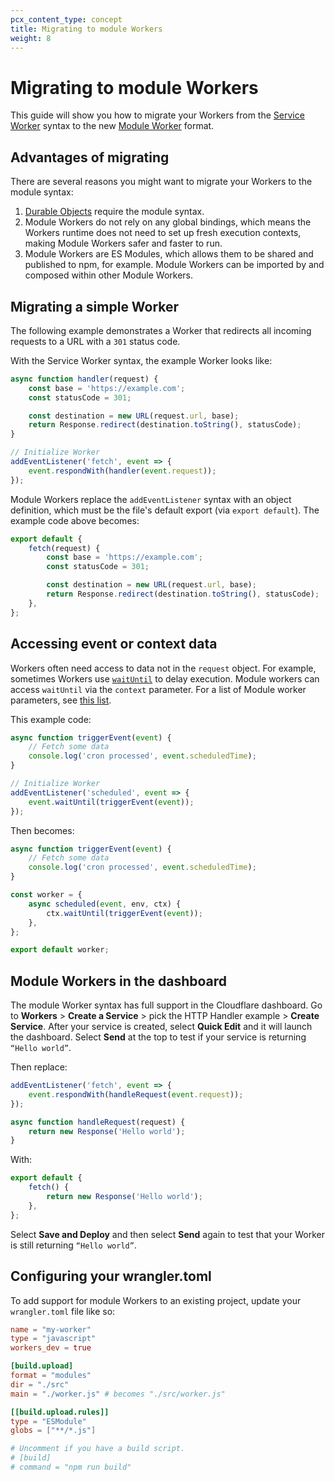 ```yaml
---
pcx_content_type: concept
title: Migrating to module Workers
weight: 8
---
```


# Migrating to module Workers

This guide will show you how to migrate your Workers from the [Service Worker](https://developer.mozilla.org/en-US/docs/Web/API/Service_Worker_API) syntax to the new [Module Worker](https://blog.cloudflare.com/workers-javascript-modules/) format.

## Advantages of migrating

There are several reasons you might want to migrate your Workers to the module syntax:

1.  [Durable Objects](/workers/learning/using-durable-objects/) require the module syntax.
2.  Module Workers do not rely on any global bindings, which means the Workers runtime does not need to set up fresh execution contexts, making Module Workers safer and faster to run.
3.  Module Workers are ES Modules, which allows them to be shared and published to npm, for example. Module Workers can be imported by and composed within other Module Workers.

## Migrating a simple Worker

The following example demonstrates a Worker that redirects all incoming requests to a URL with a `301` status code.

With the Service Worker syntax, the example Worker looks like:

```js
async function handler(request) {
	const base = 'https://example.com';
	const statusCode = 301;

	const destination = new URL(request.url, base);
	return Response.redirect(destination.toString(), statusCode);
}

// Initialize Worker
addEventListener('fetch', event => {
	event.respondWith(handler(event.request));
});
```

Module Workers replace the `addEventListener` syntax with an object definition, which must be the file's default export (via `export default`). The example code above becomes:

```js
export default {
	fetch(request) {
		const base = 'https://example.com';
		const statusCode = 301;

		const destination = new URL(request.url, base);
		return Response.redirect(destination.toString(), statusCode);
	},
};
```

## Accessing event or context data

Workers often need access to data not in the `request` object. For example, sometimes Workers use [`waitUntil`](/workers/runtime-apis/fetch-event/#waituntil) to delay execution. Module workers can access `waitUntil` via the `context` parameter. For a list of Module worker parameters, see [this list](/workers/runtime-apis/fetch-event/#parameters).

This example code:

```js
async function triggerEvent(event) {
	// Fetch some data
	console.log('cron processed', event.scheduledTime);
}

// Initialize Worker
addEventListener('scheduled', event => {
	event.waitUntil(triggerEvent(event));
});
```

Then becomes:

```js
async function triggerEvent(event) {
	// Fetch some data
	console.log('cron processed', event.scheduledTime);
}

const worker = {
	async scheduled(event, env, ctx) {
		ctx.waitUntil(triggerEvent(event));
	},
};

export default worker;
```

## Module Workers in the dashboard

The module Worker syntax has full support in the Cloudflare dashboard. Go to **Workers** > **Create a Service** > pick the HTTP Handler example > **Create Service**. After your service is created, select **Quick Edit** and it will launch the dashboard. Select **Send** at the top to test if your service is returning `“Hello world”`.

Then replace:

```js
addEventListener('fetch', event => {
	event.respondWith(handleRequest(event.request));
});

async function handleRequest(request) {
	return new Response('Hello world');
}
```

With:

```js
export default {
	fetch() {
		return new Response('Hello world');
	},
};
```

Select **Save and Deploy** and then select **Send** again to test that your Worker is still returning `“Hello world”`.

## Configuring your wrangler.toml

To add support for module Workers to an existing project, update your `wrangler.toml` file like so:

```toml
name = "my-worker"
type = "javascript"
workers_dev = true

[build.upload]
format = "modules"
dir = "./src"
main = "./worker.js" # becomes "./src/worker.js"

[[build.upload.rules]]
type = "ESModule"
globs = ["**/*.js"]

# Uncomment if you have a build script.
# [build]
# command = "npm run build"
```
